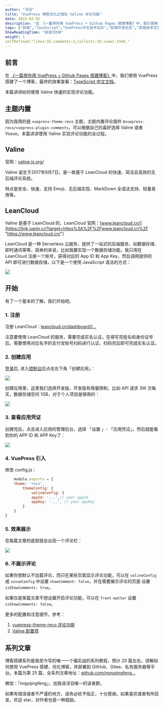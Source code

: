 ```yaml
---
author: "冴羽"
title: "VuePress 博客优化之增加 Valine 评论功能"
date: 2022-03-02
description: "在 《一篇带你用 VuePress + Github Pages 搭建博客》中，我们使用 VuePress 搭建了一个博客，本篇讲讲如何使用 Valine 快速的实现评论功能。"
tags: ["前端","JavaScript","VuePress中文技术社区","前端开发社区","前端技术交流","前端框架教程","JavaScript 学习资源","CSS 技巧与最佳实践","HTML5 最新动态","前端工程师职业发展","开源前端项目","前端技术趋势"]
ShowReadingTime: "阅读3分钟"
weight: 1
selfDefined:"likes:35,comments:3,collects:10,views:3348,"
---
```

前言
--

在 [《一篇带你用 VuePress + Github Pages 搭建博客》](https://link.juejin.cn?target=https%3A%2F%2Fgithub.com%2Fmqyqingfeng%2FBlog%2Fissues%2F235 "https://github.com/mqyqingfeng/Blog/issues/235")中，我们使用 VuePress 搭建了一个博客，最终的效果查看：[TypeScript 中文文档](https://link.juejin.cn?target=http%3A%2F%2Fts.yayujs.com%2F "http://ts.yayujs.com/")。

本篇讲讲如何使用 Valine 快速的实现评论功能。

主题内置
----

因为我用的是 `vuepress-theme-reco` 主题，主题内置评论插件 `@vuepress-reco/vuepress-plugin-comments`，可以根据自己的喜好选择 Valine 或者 Vssue。本篇讲讲使用 Valine 实现评论功能的全过程。

Valine
------

官网：[valine.js.org/](https://link.juejin.cn?target=https%3A%2F%2Fvaline.js.org%2F "https://valine.js.org/")

Valine 诞生于2017年8月7日，是一款基于 LeanCloud 的快速、简洁且高效的无后端评论系统。

特点是安全、快速、支持 Emoji、无后端实现、MarkDown 全语法支持、轻量易用等。

LeanCloud
---------

Valine 是基于 LeanCloud 的，LeanCloud 官网：[www.leancloud.cn/](https://link.juejin.cn?target=https%3A%2F%2Fwww.leancloud.cn%2F "https://www.leancloud.cn/")

LeanCloud 是一种 Serverless 云服务，提供了一站式的后端服务，如数据存储、即时通讯等等，简单的来说，比如我要实现一个数据存储功能，我只用在 LeanCloud 注册一个账号，获得对应的 App ID 和 App Key，然后调用提供的 API 即可进行数据存储，以下是一个使用 JavaScript 语法的方式：

![](/images/jueJin/46067b5923264d5.png)

开始
--

有了一个基本的了解，我们开始吧。

### 1\. 注册

注册 LeanCloud：[leancloud.cn/dashboard/l…](https://link.juejin.cn?target=https%3A%2F%2Fleancloud.cn%2Fdashboard%2Flogin.html%23%2Fsignup "https://leancloud.cn/dashboard/login.html#/signup")

注意要使用 LeanCloud 的服务，需要完成实名认证，在填写完姓名和身份证号后，需要使用对应名字的支付宝账号扫码进行认证，扫码完后即可完成实名认证。

### 2\. 创建应用

[登录](https://link.juejin.cn?target=https%3A%2F%2Fleancloud.cn%2Fdashboard%2Flogin.html%23%2Fsignin "https://leancloud.cn/dashboard/login.html#/signin")后, 进入[控制台](https://link.juejin.cn?target=https%3A%2F%2Fleancloud.cn%2Fdashboard%2Fapplist.html%23%2Fapps "https://leancloud.cn/dashboard/applist.html#/apps")后点击左下角「创建应用」：

![](/images/jueJin/6c292eae66494da.png)

创建应用里，这里我们选择开发版，开发版有用量限制，比如 API 请求 3W 次每天，数据存储空间 1GB，对于个人项目是够用的：

![](/images/jueJin/623907f3550e4a1.png)

### 3\. 查看应用凭证

创建完后，点击进入应用的管理后台，选择 「设置 」- 「应用凭证」，然后就能看到你的 APP ID 和 APP Key了：

![](/images/jueJin/607ae11dc3e04d9.png)

### 4\. VuePress 引入

修改 config.js：

```javascript
    module.exports = {
    theme: 'reco',
        themeConfig: {
            valineConfig: {
            appId: '...',// your appId
            appKey: '...', // your appKey
        }
    }
}
```

### 5\. 效果展示

在每篇文章的底部就会出现一个评论栏：

![](/images/jueJin/d0fd9c414c034a9.png)

### 6\. 不展示评论

如果你想默认不加载评论，而只在某些页面显示评论功能，可以在 `valineConfig` 或 `vssueConfig` 中设置 `showComment: false`，并在需要展示评论的页面 设置 `isShowComments: true`。

如果仅是某篇文章不想设置开启评论功能，可以在 `front-matter` 设置 `isShowComments: false`。

更多的配置和注意细节，参考：

1.  [vuepress-theme-reco 评论功能](https://link.juejin.cn?target=https%3A%2F%2Fvuepress-theme-reco.recoluan.com%2Fviews%2F1.x%2Fvaline.html "https://vuepress-theme-reco.recoluan.com/views/1.x/valine.html")
2.  [Valine 配置项](https://link.juejin.cn?target=https%3A%2F%2Fvaline.js.org%2Fconfiguration.html "https://valine.js.org/configuration.html")

系列文章
----

博客搭建系列是我至今写的唯一一个偏实战的系列教程，预计 20 篇左右，讲解如何使用 VuePress 搭建、优化博客，并部署到 GitHub、Gitee、私有服务器等平台。本篇为第 25 篇，全系列文章地址：[github.com/mqyqingfeng…](https://link.juejin.cn?target=https%3A%2F%2Fgithub.com%2Fmqyqingfeng%2FBlog "https://github.com/mqyqingfeng/Blog")

微信：「mqyqingfeng」，加我进冴羽唯一的读者群。

如果有错误或者不严谨的地方，请务必给予指正，十分感谢。如果喜欢或者有所启发，欢迎 star，对作者也是一种鼓励。